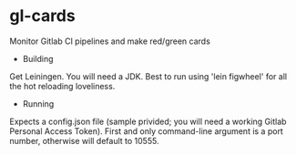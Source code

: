# gl-cards
Monitor Gitlab CI pipelines and make red/green cards

* Building

Get Leiningen. You will need a JDK. Best to run using 'lein figwheel' for all
the hot reloading loveliness.

* Running

Expects a config.json file (sample privided; you will need a working Gitlab Personal Access Token). First and only command-line argument is a port number, otherwise will default to 10555.
